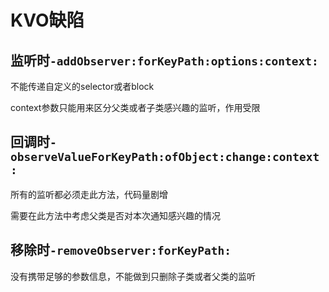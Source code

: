 # KVO缺陷

## 监听时`-addObserver:forKeyPath:options:context:`

不能传递自定义的selector或者block

context参数只能用来区分父类或者子类感兴趣的监听，作用受限

## 回调时`-observeValueForKeyPath:ofObject:change:context:`

所有的监听都必须走此方法，代码量剧增

需要在此方法中考虑父类是否对本次通知感兴趣的情况

## 移除时`-removeObserver:forKeyPath:`

没有携带足够的参数信息，不能做到只删除子类或者父类的监听




